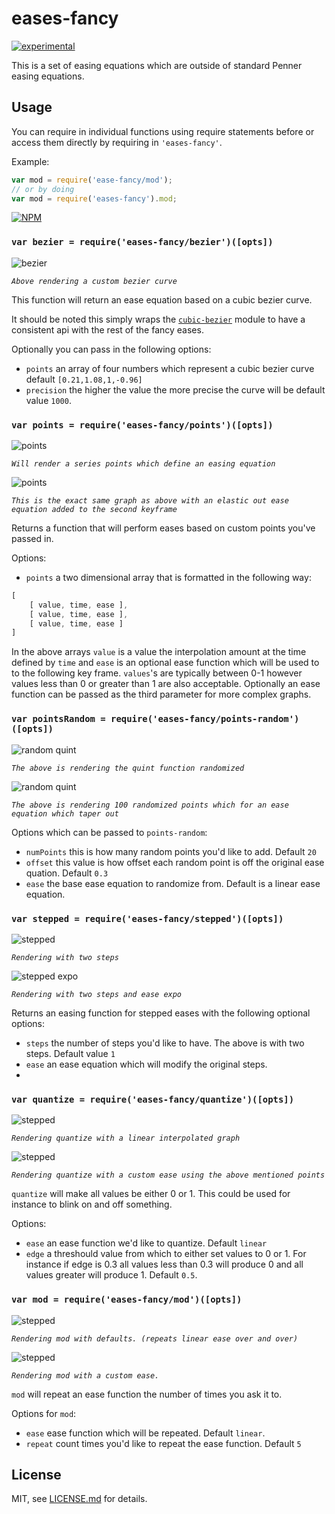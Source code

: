# eases-fancy

[![experimental](http://badges.github.io/stability-badges/dist/experimental.svg)](http://github.com/badges/stability-badges)

This is a set of easing equations which are outside of standard Penner easing equations.

## Usage

You can require in individual functions using require statements before or access them directly by requiring in `'eases-fancy'`.

Example:
```javascript
var mod = require('ease-fancy/mod');
// or by doing
var mod = require('eases-fancy').mod;
```

[![NPM](https://nodei.co/npm/eases-fancy.png)](https://www.npmjs.com/package/eases-fancy)

### `var bezier = require('eases-fancy/bezier')([opts])`

![bezier](./images/bezier.png)

*`Above rendering a custom bezier curve`*

This function will return an ease equation based on a cubic bezier curve.

It should be noted this simply wraps the [`cubic-bezier`](http://www.npmjs.com/cubic-bezier) module to have a consistent api with the rest of the fancy eases.

Optionally you can pass in the following options:
- `points` an array of four numbers which represent a cubic bezier curve default `[0.21,1.08,1,-0.96]`
- `precision` the higher the value the more precise the curve will be default value `1000`.


### `var points = require('eases-fancy/points')([opts])`

![points](./images/points.png)

*`Will render a series points which define an easing equation`*

![points](./images/pointsElastic.png)

*`This is the exact same graph as above with an elastic out ease equation added
to the second keyframe`*

Returns a function that will perform eases based on custom points you've passed in.

Options:
- `points` a two dimensional array that is formatted in the following way:
```javascript
[
    [ value, time, ease ],
    [ value, time, ease ],
    [ value, time, ease ]
]
```

In the above arrays `value` is a value the interpolation amount at the time defined by `time` and `ease` is an optional ease function which will be used to to the following key frame. `values`'s are typically between 0-1 however values less than 0 or greater than 1 are also acceptable. Optionally an ease function can be passed as the third parameter for more complex graphs.



### `var pointsRandom = require('eases-fancy/points-random')([opts])`

![random quint](./images/randomQuint.png)

*`The above is rendering the quint function randomized`*

![random quint](./images/randomTaperOut.png)

*`The above is rendering 100 randomized points which for an ease equation which taper out`*

Options which can be passed to `points-random`:
- `numPoints` this is how many random points you'd like to add. Default `20`
- `offset` this value is how offset each random point is off the original ease quation. Default `0.3`
- `ease` the base ease equation to randomize from. Default is a linear ease equation.



### `var stepped = require('eases-fancy/stepped')([opts])`

![stepped](./images/stepped.png)

*`Rendering with two steps`*

![stepped expo](./images/steppedExpo.png)

*`Rendering with two steps and ease expo`*

Returns an easing function for stepped eases with the following optional options:
- `steps` the number of steps you'd like to have. The above is with two steps. Default value `1`
- `ease` an ease equation which will modify the original steps.
- 
### `var quantize = require('eases-fancy/quantize')([opts])`

![stepped](./images/quantize.png)

*`Rendering quantize with a linear interpolated graph`*

![stepped](./images/quantizePoints.png)

*`Rendering quantize with a custom ease using the above mentioned points`*

`quantize` will make all values be either 0 or 1. This could be used for instance to blink on and off something.

Options:
- `ease` an ease function we'd like to quantize. Default `linear`
- `edge` a threshould value from which to either set values to 0 or 1. For instance if edge is 0.3 all values less than 0.3 will produce 0 and all values greater will produce 1. Default `0.5`.

### `var mod = require('eases-fancy/mod')([opts])`

![stepped](./images/mod.png)

*`Rendering mod with defaults. (repeats linear ease over and over)`*

![stepped](./images/modEase.png)

*`Rendering mod with a custom ease.`*

`mod` will repeat an ease function the number of times you ask it to.

Options for `mod`:
- `ease` ease function which will be repeated. Default `linear`.
- `repeat` count times you'd like to repeat the ease function. Default `5`

## License

MIT, see [LICENSE.md](http://github.com/Jam3/eases-fancy/blob/master/LICENSE.md) for details.
